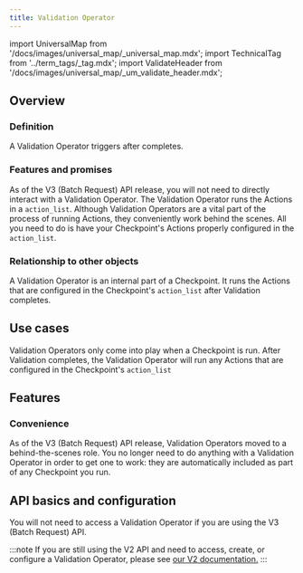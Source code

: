 ```yaml
---
title: Validation Operator
---
```

import UniversalMap from '/docs/images/universal_map/_universal_map.mdx';
import TechnicalTag from '../term_tags/_tag.mdx';
import ValidateHeader from '/docs/images/universal_map/_um_validate_header.mdx';


<UniversalMap setup='inactive' connect='inactive' create='inactive' validate='active'/> 

## Overview

### Definition

A Validation Operator triggers <TechnicalTag relative="../" tag="action" text="Actions" /> after <TechnicalTag relative="../" tag="validation" text="Validation" /> completes.

### Features and promises

As of the V3 (Batch Request) API release, you will not need to directly interact with a Validation Operator.  The Validation Operator runs the Actions in a <TechnicalTag relative="../" tag="checkpoint" text="Checkpoint's" /> `action_list`.  Although Validation Operators are a vital part of the process of running Actions, they conveniently work behind the scenes.  All you need to do is have your Checkpoint's Actions properly configured in the `action_list`.   

### Relationship to other objects

A Validation Operator is an internal part of a Checkpoint.  It runs the Actions that are configured in the Checkpoint's `action_list` after Validation completes.

## Use cases

<ValidateHeader/>

Validation Operators only come into play when a Checkpoint is run. After Validation completes, the Validation Operator will run any Actions that are configured in the Checkpoint's `action_list`

## Features

### Convenience

As of the V3 (Batch Request) API release, Validation Operators moved to a behind-the-scenes role.  You no longer need to do anything with a Validation Operator in order to get one to work: they are automatically included as part of any Checkpoint you run.

## API basics and configuration

You will not need to access a Validation Operator if you are using the V3 (Batch Request) API.  

:::note
If you are still using the V2 API and need to access, create, or configure a Validation Operator, please see [our V2 documentation.](https://legacy.docs.greatexpectations.io/en/latest/)
:::